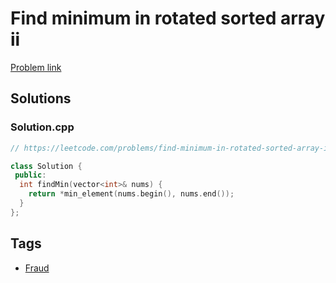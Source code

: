 # Find minimum in rotated sorted array ii

[Problem link](https://leetcode.com/problems/find-minimum-in-rotated-sorted-array-ii)

## Solutions


### Solution.cpp
```cpp
// https://leetcode.com/problems/find-minimum-in-rotated-sorted-array-ii

class Solution {
 public:
  int findMin(vector<int>& nums) {
    return *min_element(nums.begin(), nums.end());
  }
};
```
## Tags

* [Fraud](/Collections/fraud.md#fraud)
